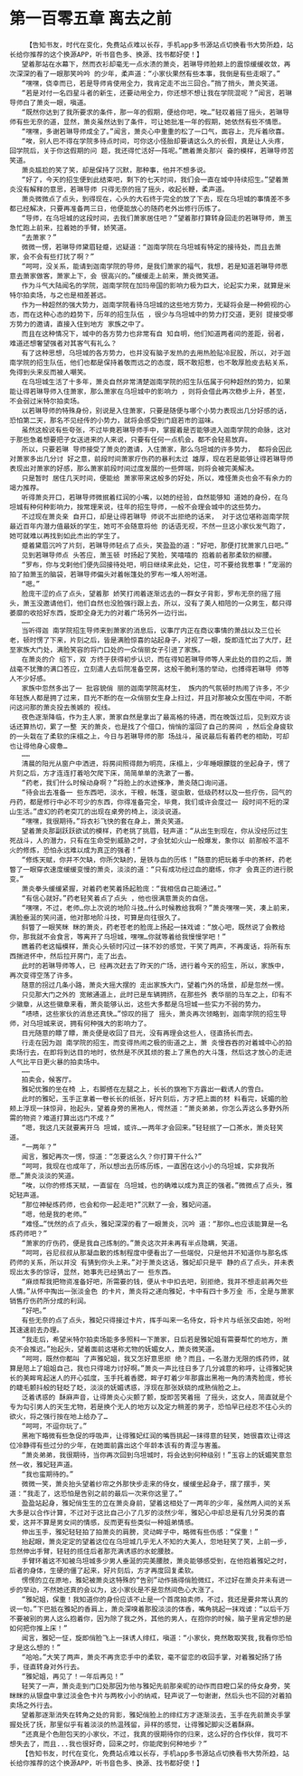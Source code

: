 # 第一百零五章 离去之前
        【告知书友，时代在变化，免费站点难以长存，手机app多书源站点切换看书大势所趋，站长给你推荐的这个换源APP，听书音色多、换源、找书都好使！】
       望着那站在水幕下，然而衣衫却毫无一点水渍的萧炎，若琳导师脸颊上的震惊缓缓收敛，再次深深的看了一眼那笑吟吟 的少年，柔声道：“小家伙果然有些本事，我倒是有些走眼了。”
       “嘿嘿，侥幸而已，若是导师肯使用全力，我肯定走不出三回合。”捎了捎头，萧炎笑道。
       “若是对付一名四星斗者的新生，还要动用全力，你还想不想让我在学院混呢？”闻言，若琳导师白了萧炎一眼，嗔道。
       “既然你达到了我所要求的条件，那一年的假期，便给你吧，唉…”轻叹着摇了摇头，若琳导师有些无奈的道，显然，萧炎虽然达到了条件，可让她批准一年的假期，她依然有些不情愿。
       “嘿嘿，多谢若琳导师成全了。”闻言，萧炎心中重重的松了一口气，面容上，充斥着欣喜。
       “唉，别人巴不得在学院多待点时间，可你这小怪胎却要请这么久的长假，真是让人头疼，回学院后，关于你这假期的问 题，我还得忙活好一阵呢。”瞧着萧炎那兴 奋的模样，若琳导师苦笑道。
       萧炎尴尬的笑了笑，却是保持了沉默，那种事，他并不想多说。
       “好了，今天的招生便到此结束吧，剩下的七天时间，我们会一直在城中持续招生。”望着萧炎没有解释的意思，若琳导师 只得无奈的摇了摇头，收起长鞭，柔声道。
       萧炎微微点了点头，到得现在，心头的大石终于完全的放了下去，现在乌坦城的事情差不多都已经解决，只要再准备两三日，他便能放心的随药老外出修行历练了。
       “导师，在乌坦城的这段时间，去我们萧家居住吧？”望着那打算转身回走的若琳导师，萧玉急忙跑上前来，拉着她的手臂，娇笑道。
       “去萧家？”
       微微一愣，若琳导师黛眉轻蹙，迟疑道：“迦南学院在乌坦城有特定的接待处，而且去萧家，会不会有些打扰了啊？”
       “呵呵，没关系，能请到迦南学院的导师，是我们萧家的福气，我想，若是知道若琳导师愿意去萧家做客，萧家上下，会 很高兴的。”缓缓走上前来，萧炎微笑道。
       作为斗气大陆闻名的学院，迦南学院在加玛帝国的影响力极为巨大，论起实力来，就算是米特尔拍卖场，与之也是相差甚远。
       作为一种超然的强大势力，迦南学院看待乌坦城的这些地方势力，无疑将会是一种俯视的心态，而在这种心态的趋势下，历年的招生队伍 ，很少与乌坦城中的势力打交道，更别 提接受哪方势力的邀请，直接入住到地方 家族之中了。
       而且在这种情况下，城中的各方势力也非常有自 知自明，他们知道两者间的差距，弱者，难道还想奢望强者对其客气有礼么？
       有了这种思想，乌坦城的各方势力，也并没有脑子发热的去用热脸贴冷屁股，所以，对于迦南学院的招生队伍，他们也都是保持着敬而远之的态度，既不敢招惹，也不敢厚脸皮去粘关系，免得到头来反而被人嘲笑。
       在乌坦城生活了十多年，萧炎自然非常清楚迦南学院的招生队伍属于何种超然的势力，如果能让得若琳导师入住萧家，那么萧家在乌坦城中的影响力 ，则将会借此再次稳步上升，甚至，不会弱过米特尔拍卖场。
       以若琳导师的特殊身份，别说是入住萧家，只要是随便与哪个小势力表现出几分好感的话，恐怕第二天，那名不见经传的小势力，就将会感受到门庭若市的滋味。
       虽然这般说有些夸张，不过毕竟若琳导师手中，掌握着是否能够进入迦南学院的命脉，这对于那些急着想要把子女送进来的人来说，只要有任何一点机会，都不会轻易放弃。
       所以，只要若琳 导师接受了萧炎的邀请，入住萧家，那么乌坦城的许多势力， 都将会因此对萧家多出几分讨 好之意，前段时间萧家疗伤药的暴利太过 雄厚，现在若是能够让得若琳导师表现出对萧家的好感，那么萧家前段时间过度发展的一些弊端，则将会被完美解决。
       只是暂时 居住几天时间，便能给 萧家带来这般多的好处，所以，难怪萧炎也会不有余力的竭力推荐。
       听得萧炎开口，若琳导师微抿着红润的小嘴，以她的经验，自然能够知 道她的身份，在乌坦城有种何种影响力，按常理来说，往年的招生导师，一般不会理会城中的这些势力。
       不过现在萧炎亲 自开口，却是让得若琳导 师说不出拒绝的话来， 对于这位堪称迦南学院最近百年内潜力值最妖的学生，她可不会随意将他 的话语无视，不然一旦这小家伙发气跑了，她可就难以再找到如此杰出的学生了。
       蹙着黛眉沉吟了片刻，若琳导师轻点了点头，笑盈盈的道：“好吧，那便打扰萧家几日吧。”
       见到若琳导师点 头答应，萧玉顿 时扬起了笑脸，笑嘻嘻的 抱着前者那柔软的柳腰。
       “罗布，你与戈剌他们便先回接待处吧，明日继续来此处，记住，可不要给我惹事！”宠溺的拍了拍萧玉的脑袋，若琳导师偏头对着帐篷处的罗布一堆人吩咐道。
       “嗯。”
       脸庞干涩的点了点头，望着那 娇笑打闹着逐渐远去的一群女子背影，罗布无奈的摇了摇头，萧玉没邀请他们，他们自然也没脸强行跟上去，所以，没有了美人相陪的一众男生，都只得萎靡的收拾好东西，旋即全身无力的对着广场另外一边行出。
       ……
       当听得迦 南学院招生导师来到萧家的消息后，议事厅内正在商议事情的萧战以及三位长老，顿时愣了下来，片刻之后，皆是满脸惊喜的站起身子，对视了一眼，旋即连忙出了大厅，赶至家族大门处，满脸笑容的将门口处的一众俏丽女子引进了家族。
       在萧炎的介 绍下，双 方终于获得初步认识，而在得知若琳导师等人来此处的目的之后，萧战毫不犹豫的满口答应，立刻遣人去后院准备空房，这般干脆利落的举动，也搏得若琳导 师等人不少好感。
       家族中忽然多出了一 批容貌俏 丽的迦南学院高材生， 族内的气氛顿时热闹了许多，不少年轻族人都是拥了过来，目光不断的在一众俏丽女生身上扫过，并且对那被众女围在中间，不断问这问那的萧炎投去羡嫉的 视线。
       夜色逐渐降临，作为主人家，萧家自然是拿出了最高格的待遇，而在晚饭过后，见到双方谈话还算热切，累了一整 天的萧炎，也是找了个借口，悄悄的溜回了自己的房间 ，然后全身疲软的一头栽在了柔软的床榻之上，今日与若琳导师的那 场战斗，虽说最后有着药老的相助，可却也让得他身心疲惫…
       ……
       清晨的阳光从窗户中洒进，将房间照得颇为明亮，床榻上，少年睡眼朦胧的坐起身子，愣了片刻之后，方才连连打着哈欠爬下床，简简单单的洗漱了一番。
       “药老，我们什么时候动身啊？”将脸上的水迹搽净，萧炎随口询问道。
       “待会出去准备一 些东西吧，淡水，干粮，帐篷，驱虫散，低级药材以及一些疗伤，回气的丹药，都是修行中必不可少的东西，你得准备完全，毕竟，我们或许会度过一 段时间不短的深山生活。”虚幻的药老突兀的出现在桌旁的椅上，淡淡说道。
       “嘿嘿，我很期待。”将衣衫飞快的套在身上，萧炎笑道。
       望着萧炎那副跃跃欲试的模样，药老挑了挑眉，轻声道：“从出生到现在，你从没经历过生死战斗，人的潜力，只有在生命受到威胁之时，才会犹如火山一般爆发，象你以 前那般不温不火的修炼，恐怕永远难以成为真正的强者！”
       “修炼天赋，你并不欠缺，你所欠缺的，是铁与血的历练！”随意的把玩着手中的茶杯，药老瞥了一眼穿衣速度缓缓变慢的萧炎，淡淡的道：“只有成功经过血的磨练，你才 会真正的进行脱变。”
       萧炎拳头缓缓紧握，对着药老笑着扬起脸庞：“我相信自己能通过。”
       “有信心就好。”药老轻笑着点了点头 ，他也很满意萧炎的自信。
       “嘿嘿，不过，老师…你上次说的地阶斗技…什么时候教给我啊？”萧炎嘿嘿一笑，凑上前来，满脸垂涎的笑问道，他对那地阶斗技，可算是向往很久了。
       斜瞥了一眼笑眯 眯的萧炎，药老苍老的脸庞上扬起一抹戏谑：“放心吧，既然说了会教给你，那我就不会食言，等离开了乌坦城，嘿嘿…你就等着给我慢慢学吧！”
       瞧着药老这幅模样，萧炎心头顿时闪过一抹不妙的感觉，干笑了两声，不再废话，将所有东西揣进怀中，然后拉开房门，走了出去。
       此时的若琳导师等人，已 经再次赶去了昨天的广场，进行着今天的招生，所以，家族中，再次变得空荡了许多。
       随意的拐过几条小路，萧炎大摇大摆的 走出家族大门，望着门外的场景，却是忽然一愣。
       只见那大门之外的 宽敞通道上，此时已是车辆拥挤，在那些外 表华丽的马车之上，印有不少徽章，从这些徽章来看，萧炎能够认出，这些大多都是乌坦城一些实力不弱的势力。
       “啧啧，这些家伙的消息还真快…”惊叹的摇了 摇头，萧炎再次领略到，迦南学院的招生导师，对乌坦城来说，拥有何种强大的影响力了。
       目光随意的瞟了瞟，萧炎便是收回了目光，没有再理会这些人，径直扬长而去。
       行走在因为迦 南学院的招生，而变得热闹之极的街道之上，萧 炎慢吞吞的对着城中心的拍卖场行去，在即将到达目的地时，依然是不厌其烦的套上了黑色的大斗篷，然后这才放心的走进人气比平日更火暴的拍卖场中。
       ……
       拍卖会，候客厅。
       雅妃优雅的坐在椅 上，右脚搭在左腿之上，长长的旗袍下方露出一截诱人的雪白。
       此时的雅妃，玉手正拿着一卷长长的纸张，好片刻后，方才把上面的材 料看完，妩媚的脸颊上浮现一抹惊异，抬起头，望着身旁的黑袍人，愕然道：“萧炎弟弟，你怎么弄这么多野外所需的物资？难道打算出远门不成？”
       “嗯，我这几天就要离开乌 坦城，或许…一两年才会回来。”轻轻抿了一口茶水，萧炎轻笑道。
       “一两年？”
       闻言，雅妃再次一愣，惊道：“怎要这么久？你打算干什么?”
       “呵呵，我现在也成年了，所以想出去历练历练，一直困在这小小的乌坦城，实非我所愿…”萧炎淡淡的笑道。
       “唉，以你的修炼天赋，一直留在 乌坦城，也的确难以成为真正的强者。”微微点了点头，雅妃轻声道。
       “那位神秘炼药师，也会和你一起走吧?”沉默了一会，雅妃问道。
       “嗯，他是我的老师。”
       “难怪…”恍然的点了点头，雅妃深深的看了一眼萧炎，沉吟 道：“那你…也应该能算是一名炼药师吧？”
       “萧家的疗伤药，便是我自己炼制的。”萧炎这次并未再有半点隐瞒，笑道。
       “呵呵，谷尼叔叔从那凝血散的炼制程度中便看出了一些端倪，只是他并不知道你与那名炼药师的关系，所以并没 有猜到你头上来。”对于萧炎这话，雅妃却只是平 静的点了点头，并未表现出太多的惊讶，显然，她事先已经猜出了一 些东西。
       “麻烦帮我把物资准备好吧，所需要的钱，便从卡中扣去吧，别拒绝，我并不想走前再欠些人情。”从怀中掏出一张淡金色 的卡片，萧炎将之递向雅妃，卡中有四十多万金 币，全是与萧家销售疗伤药所分成的利润。
       “好吧。”
       有些无奈的点了点头，雅妃只得接过卡片，挥手叫来一名侍女，将卡片与纸张交由她，吩咐其速速前去办理。
       “我走后，希望米特尔拍卖场能多多照料一下萧家，日后若是雅妃姐有需要帮忙的地方，萧炎不会推迟。”抬起头，望着面前这堪称尤物的妩媚女人，萧炎微笑道。
       “呵呵，既然你都叫 了声雅妃姐，我又怎好意思拒 绝？而且，一名潜力无限的炼药师，就算是陪上了姐姐自己，我也只得竭力讨好啊。”萧炎一声比往日多了几分诚意的称呼，让得雅妃狭长的美眸弯起迷人的开心弧度，玉手托着香腮，眸子盯着少年那露出黑袍一角的清秀脸庞，修长的睫毛颤抖般的轻眨了眨，淡淡的妩媚诱惑，浮现在那张妖娆的成熟俏脸之上。
       泛着诱惑的 酥麻声音，让得萧炎心尖颤了颤，旋即苦笑着摇 了摇头，这女人，简直就是个专为勾引男人的天生尤物，若是换个无人的地方以及定力稍差的男子，恐怕早已经忍不住心头的欲火，将之强行按在地上给办了…
       “呵呵，不逗你玩了。”
       黑袍下略微有些急促的呼吸声，让得雅妃红润的嘴唇挑起一抹得意的轻笑，她很喜欢让得这位冷静得有些过分的少年，在她面前露出这个年龄本该有的青涩与害羞。
       “萧炎弟弟，我很期待，当你再次回到乌坦城时，将会达到何种级别！”玉容上的妩媚笑意忽然一收，雅妃轻声道。
       “我也蛮期待的。”
       微微一笑，萧炎抬头望着纱帘之外那快步走来的侍女，缓缓坐起身子，摆了摆手，笑道：“我走了，这恐怕是告别之前的最后一次来你这里了。”
       盈盈站起身，雅妃俏生生的立在萧炎身前，望着这相处了一两年的少年，虽然两人间的关系大多是以合作计算，不过对于这比自己小了几岁的淡然少年，雅妃心中却总是有几分另类的喜爱，这并不算是男女间的情感，反而更有些类似一种姐弟情感。
       伸出玉手，雅妃轻轻拍了拍萧炎的肩膀，灵动眸子中，略微有些伤感：“保重！”
       抬起眼，萧炎定定的望着这位在乌坦城几乎无人不知的大美人，忽地轻笑了笑，上前一步，忽然伸出手臂，轻轻的揽住后者那充满诱惑的水蛇腰肢。
       手臂环着这不知被乌坦城多少男人垂涎的完美腰肢，萧炎能够感受到，在他抱着雅妃之时，后者的身体，生硬的僵了起来，好片刻后，方才再度回复柔软。
       愣愣的立在原地，雅妃被萧炎这特殊的“告别”动作搞得俏脸微红，不过好在萧炎并未有进一步的举动，不然她还真的会以为，这小家伙是不是忽然间色心大涨了。
       “雅妃姐，保重！我知道你的身份应该不止是一个首席拍卖师，不过，我还是要非常认真的说一句。”下巴抵在雅妃的香肩上，萧炎深嗅着那股淡淡的体香，嘴角挑起一抹戏谑：“以后千万不要被别的男人这么抱着你，因为除了我之外，其他的男人，在抱你的时候，脑子里肯定想的是如何把你推上床！”
       闻言，雅妃一怔，旋即俏脸飞上一抹诱人绯红，嗔道：“小家伙，竟然敢取笑我,我看你恐怕才是这么想的！”
       “哈哈。”大笑了两声，萧炎不再贪恋手中的柔软，毫不留恋的收回手掌，对着雅妃扬了扬手，径直转身对外行去。
       “雅妃姐，再见了！一年后再见！”
       轻笑了一声，萧炎走到门口处那因为他与雅妃先前那亲昵的动作而目瞪口呆的侍女身旁，笑眯眯的从银盘中拿过淡金色卡片与两枚小小的纳戒，轻声说了一句谢谢，然后头也不回的对着拍卖场之外行去。
       望着那逐渐消失在转角之处的背影，雅妃俏脸上的绯红方才逐渐淡去，玉手在先前萧炎手掌握处抚了抚，那里似乎有着淡淡的热温残留，异样的感觉，让得雅妃脚尖泛着酥麻。
       “还真是个色胆包天的小家伙，不过，我真的很期待你的归来，这么好的合作伙伴，我可不想失去了，而且...我也很好奇，回来之时，你能爬到何种地步？”
       【告知书友，时代在变化，免费站点难以长存，手机app多书源站点切换看书大势所趋，站长给你推荐的这个换源APP，听书音色多、换源、找书都好使！】